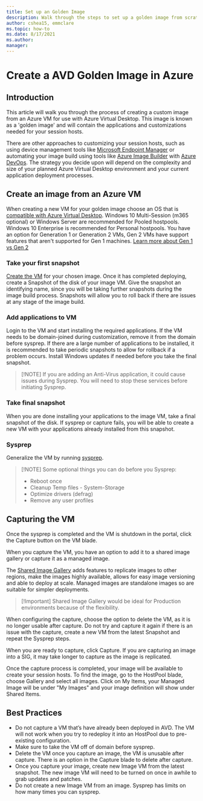 ```yaml
---
title: Set up an Golden Image 
description: Walk through the steps to set up a golden image from scratch in Azure.
author: cshea15, emmclare 
ms.topic: how-to
ms.date: 8/17/2021
ms.author: 
manager: 
---
```


# Create a AVD Golden Image in Azure

## Introduction
This article will walk you through the process of creating a custom image from an Azure VM for use with Azure Virtual Desktop. This image is known as a 'golden image' and will contain the applications and customizations needed for your session hosts.

There are other approaches to customizing your session hosts, such as using device management tools like [Microsoft Endpoint Manager](https://docs.microsoft.com/en-us/mem/intune/fundamentals/azure-virtual-desktop-multi-session) or automating your image build using tools like [Azure Image Builder](https://docs.microsoft.com/en-us/azure/virtual-machines/windows/image-builder-virtual-desktop) with [Azure DevOps](https://docs.microsoft.com/en-us/azure/devops/pipelines/get-started/key-pipelines-concepts?view=azure-devops). The strategy you decide upon will depend on the complexity and size of your planned Azure Virtual Desktop environment and your current application deployment processes. 

## Create an image from an Azure VM

When creating a new VM for your golden image choose an OS that is [compatible with Azure Virtual Desktop](https://docs.microsoft.com/en-us/azure/virtual-desktop/overview#requirements).  Windows 10 Multi-Session (m365 optional) or Windows Server are recommended for Pooled hostpools. Windows 10 Enterprise is recommended for Personal hostpools. You have an option for Generation 1 or Generation 2 VMs, Gen 2 VMs have support features that aren't supported for Gen 1 machines.  [Learn more about Gen 1 vs Gen 2](https://docs.microsoft.com/en-us/azure/virtual-machines/generation-2)

### Take your first snapshot
[Create the VM](https://docs.microsoft.com/en-us/azure/virtual-machines/windows/quick-create-portal) for your chosen image.  Once it has completed deploying, create a Snapshot of the disk of your image VM.  Give the snapshot an identifying name, since you will be taking further snapshots during the image build process. Snapshots will allow you to roll back if there are issues at any stage of the image build. 

### Add applications to VM
Login to the VM and start installing the required applications. If the VM needs to be domain-joined during customization, remove it from the domain before sysprep. If there are a large number of applications to be installed, it is recommended to take periodic snapshots to allow for rollback if a problem occurs. Install Windows updates if needed before you take the final snapshot. 

> [!NOTE] If you are adding an Anti-Virus application, it could cause issues during Sysprep. You will need to stop these services before initiating Sysprep.

### Take final snapshot
When you are done installing your applications to the image VM, take a final snapshot of the disk. If sysprep or capture fails, you will be able to create a new VM with your applications already installed from this snapshot. 

### Sysprep
Generalize the VM by running [sysprep](https://docs.microsoft.com/en-us/azure/virtual-machines/generalize#windows). 

> [!NOTE] Some optional things you can do before  you Sysprep:
> - Reboot once
> - Cleanup Temp files - System-Storage
> - Optimize drivers (defrag)
> - Remove any user profiles  
## Capturing the VM

Once the sysprep is completed and the VM is shutdown in the portal, click the Capture button on the VM blade. 

When you capture the VM, you have an option to add it to a shared image gallery or capture it as a managed image. 

The [Shared Image Gallery](https://docs.microsoft.com/en-us/azure/virtual-machines/shared-image-galleries) adds features to replicate images to other regions, make the images highly available, allows for easy image versioning and able to deploy at scale.  Managed images are standalone images so are suitable for simpler deployments. 

> [!Important] Shared Image Gallery would be ideal for Production environments because of the flexibility. 

When configuring the capture, choose the option to delete the VM, as it is no longer usable after capture. Do not try and capture it again if there is an issue with the capture, create a new VM from the latest Snapshot and repeat the Sysprep steps. 

When you are ready to capture, click Capture. If you are capturing an image into a SIG, it may take longer to capture as the image is replicated.  

Once the capture process is completed, your image will be available to create your session hosts.  To find the image, go to the HostPool blade, choose Gallery and select all images. Click on My Items, your Managed Image will be under "My Images" and your image definition will show under Shared Items. 

## Best Practices

- Do not capture a VM that’s have already been deployed in AVD. The VM will not work when you try to redeploy it into an HostPool due to pre-existing configuration. 
- Make sure to take the VM off of domain before sysprep. 
- Delete the VM once you capture an image, the VM is unusable after capture. There is an option in the Capture blade to delete after capture. 
- Once you capture your image, create new Image VM from the latest snapshot. The new image VM will need to be turned on once in awhile to grab updates and patches.  
- Do not create a new Image VM from an image. Sysprep has limits on how many times you can sysprep. 
